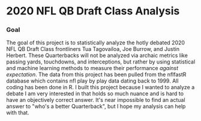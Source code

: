 # 2020 NFL QB Draft Class Analysis
### Goal
The goal of this project is to statistically analyze the hotly debated 2020 NFL QB Draft Class frontliners Tua Tagovailoa, Joe Burrow, and Justin Herbert. 
These Quarterbacks will not be analyzed via archaic metrics like passing yards, touchdowns, and interceptions, but rather by using statistical and machine learning methods 
to measure their performance *against expectation*. 
The data from this project has been pulled from the nflfastR database which contains nfl play by play data dating back to 1999. All coding has been done in R. 
I built this project because I wanted to analyze a debate I am very interested in that holds so much nuance and is hard to have an objectively correct answer. 
It's near impossible to find an actual answer to "who's a better Quarterback", but I hope my analysis can help with that. 


